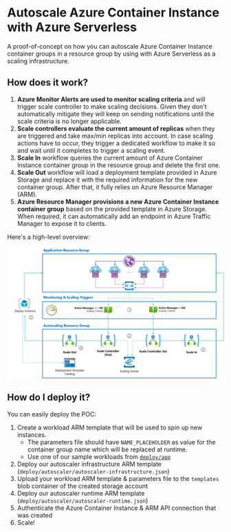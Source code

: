 # Autoscale Azure Container Instance with Azure Serverless

A proof-of-concept on how you can autoscale Azure Container Instance container groups in a resource group by using with Azure Serverless as a scaling infrastructure.

## How does it work?

1. **Azure Monitor Alerts are used to monitor scaling criteria** and will trigger scale controller to make scaling decisions. Given they don't automatically mitigate they will keep on sending notifications until the scale criteria is no longer applicable.
2. **Scale controllers evaluate the current amount of replicas** when they are triggered and take max/min replicas into account. In case scaling actions have to occur, they trigger a dedicated workflow to make it so and wait until it completes to trigger a scaling event.
3. **Scale In** workflow queries the current amount of Azure Container Instance container group in the resource group and delete the first one.
4. **Scale Out** workflow will load a deployment template provided in Azure Storage and replace it with the required information for the new container group. After that, it fully relies on Azure Resource Manager (ARM).
5. **Azure Resource Manager provisions a new Azure Container Instance container group** based on the provided template in Azure Storage. When required, it can automatically add an endpoint in Azure Traffic Manager to expose it to clients.

Here's a high-level overview:

![Overview](./media/overview.png)

## How do I deploy it?

You can easily deploy the POC:

1. Create a workload ARM template that will be used to spin up new instances.
    - The parameters file should have `NAME_PLACEHOLDER` as value for the container group name which will be replaced at runtime.
    - Use one of our sample workloads from [`deploy/app`](deploy/app/README.md)
2. Deploy our autoscaler infrastructure ARM template (`deploy/autoscaler/autoscaler-infrastructure.json`)
3. Upload your workload ARM template & parameters file to the `templates` blob container of the created storage account
4. Deploy our autoscaler runtime ARM template (`deploy/autoscaler/autoscaler-runtime.json`)
5. Authenticate the Azure Container Instance & ARM API connection that was created
6. Scale!
